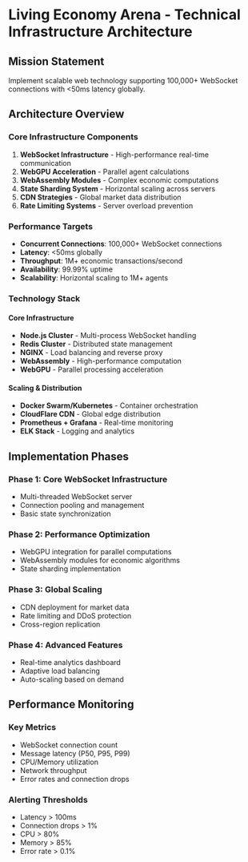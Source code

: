 # Living Economy Arena - Technical Infrastructure Architecture

## Mission Statement
Implement scalable web technology supporting 100,000+ WebSocket connections with <50ms latency globally.

## Architecture Overview

### Core Infrastructure Components

1. **WebSocket Infrastructure** - High-performance real-time communication
2. **WebGPU Acceleration** - Parallel agent calculations
3. **WebAssembly Modules** - Complex economic computations
4. **State Sharding System** - Horizontal scaling across servers
5. **CDN Strategies** - Global market data distribution
6. **Rate Limiting Systems** - Server overload prevention

### Performance Targets
- **Concurrent Connections**: 100,000+ WebSocket connections
- **Latency**: <50ms globally
- **Throughput**: 1M+ economic transactions/second
- **Availability**: 99.99% uptime
- **Scalability**: Horizontal scaling to 1M+ agents

### Technology Stack

#### Core Infrastructure
- **Node.js Cluster** - Multi-process WebSocket handling
- **Redis Cluster** - Distributed state management
- **NGINX** - Load balancing and reverse proxy
- **WebAssembly** - High-performance computation
- **WebGPU** - Parallel processing acceleration

#### Scaling & Distribution
- **Docker Swarm/Kubernetes** - Container orchestration
- **CloudFlare CDN** - Global edge distribution
- **Prometheus + Grafana** - Real-time monitoring
- **ELK Stack** - Logging and analytics

## Implementation Phases

### Phase 1: Core WebSocket Infrastructure
- Multi-threaded WebSocket server
- Connection pooling and management
- Basic state synchronization

### Phase 2: Performance Optimization
- WebGPU integration for parallel computations
- WebAssembly modules for economic algorithms
- State sharding implementation

### Phase 3: Global Scaling
- CDN deployment for market data
- Rate limiting and DDoS protection
- Cross-region replication

### Phase 4: Advanced Features
- Real-time analytics dashboard
- Adaptive load balancing
- Auto-scaling based on demand

## Performance Monitoring

### Key Metrics
- WebSocket connection count
- Message latency (P50, P95, P99)
- CPU/Memory utilization
- Network throughput
- Error rates and connection drops

### Alerting Thresholds
- Latency > 100ms
- Connection drops > 1%
- CPU > 80%
- Memory > 85%
- Error rate > 0.1%